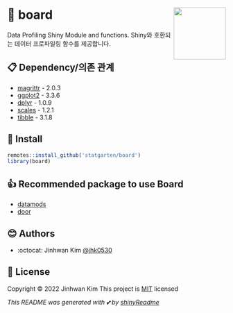 # :yellow_heart: board <img src = "logo.png" width = 120 align = 'right'>
Data Profiling Shiny Module and functions.
Shiny와 호환되는 데이터 프로파일링 함수를 제공합니다.

## :clipboard: Dependency/의존 관계

* [magrittr](https://magrittr.tidyverse.org/) - 2.0.3
* [ggplot2](https://ggplot2.tidyverse.org/) - 3.3.6
* [dplyr](https://dplyr.tidyverse.org/) - 1.0.9
* [scales](https://scales.r-lib.org/) - 1.2.1
* [tibble](https://tibble.tidyverse.org/) - 3.1.8

## :wrench: Install

```r
remotes::install_github('statgarten/board')
library(board)
```

## :+1: Recommended package to use Board
* [datamods](https://github.com/dreamRs/datamods)
* [door](https://github.com/statgarten/door)

## :blush: Authors
* :octocat: Jinhwan Kim [@jhk0530](http://github.com/jhk0530)

## :memo: License
Copyright :copyright: 2022 Jinhwan Kim
This project is [MIT](https://opensource.org/licenses/MIT) licensed

*This README was generated with :two_hearts: by [shinyReadme](http://github.com/jhk0530/shinyReadme)*



